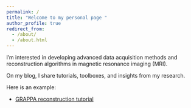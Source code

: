 ```yaml
---
permalink: /
title: "Welcome to my personal page "
author_profile: true
redirect_from: 
  - /about/
  - /about.html
---
```


 I’m interested in developing advanced data acquisition methods and reconstruction algorithms in magnetic resonance imaging (MRI). 

On my blog, I share tutorials, toolboxes, and insights from my research. 

Here is an example: 
- [GRAPPA reconstruction tutorial](https://zimuhuo.github.io/posts/blog-post-1/)



